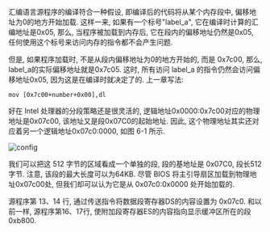 汇编语言源程序的编译符合一种假设, 即编译后的代码将从某个内存段中, 偏移地址为0的地方开始加载. 这样一来, 如果有一个标号"label_a", 它在编译时计算的汇编地址是0x05, 那么, 当程序被加载到内存后, 它在段内的偏移地址仍然是0x05, 任何使用这个标号来访问内存的指令都不会产生问题. 

但是, 如果程序加载时, 不是从段内偏移地址为0的地方开始的, 而是 0x7c00, 那么, label\_a的实际偏移地址就是0x7c05. 这时, 所有访问 label\_a 的指令仍然会访问偏移地址0x05, 因为这是在编译时就决定了的. 上一章写法: 

```
mov [0x7c00+number+0x00],dl
```

好在 Intel 处理器的分段策略还是很灵活的, 逻辑地址0x0000:0x7c00对应的物理地址是0x07c00, 该地址又是段0x07C0的起始地址. 因此, 这个物理地址其实还对应着另一个逻辑地址0x07c0:0000, 如图 6-1 所示. 

![config](images/1.png)

我们可以把这 512 字节的区域看成一个单独的段, 段的基地址是 0x07C0, 段长512字节. 注意, 该段的最大长度可以为64KB. 尽管 BIOS 将主引导扇区加载到物理地址0x07c00处, 但我们却可以认为它是从 0x07c0:0x0000 处开始加载的. 

源程序第 13、14 行, 通过传送指令将数据段寄存器DS的内容设置为 0x07c0. 和以前一样, 源程序第16、17行, 使附加段寄存器ES的内容指向显示缓冲区所在的段 0xb800. 